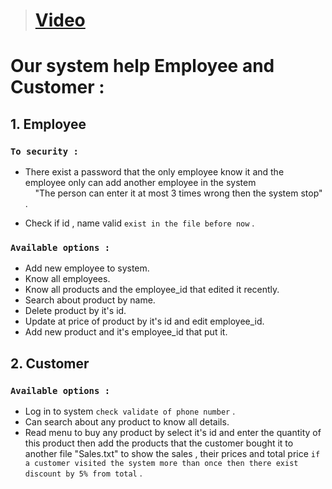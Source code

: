 
> # [Video](https://drive.google.com/file/d/1QnErsBiYMq8CPFHXxJI0wzPmoHQYvBDl/view?usp=share_link)
# Our system help Employee and Customer :

## 1. Employee
### ```To security : ```
* <p>There exist a password that the only employee know it and the employee only can add another employee in the system 
  <br> &nbsp &nbsp "The person can enter it at most 3 times wrong then the system stop" .</p>
* Check if id , name valid ``` exist in the file before now ``` .

### ```Available options : ``` 
* Add new employee to system.
* Know all employees.
* Know all products and the employee_id that edited it recently.
* Search about product by name.
* Delete product by it's id.
* Update at price of product by it's id and edit employee_id.
* Add new product and it's employee_id that put it.

## 2. Customer
### ```Available options : ``` 
* Log in to system ```check validate of phone number``` .
* Can search about any product to know all details.
* Read menu to buy any product by select it's id and enter the quantity of this product then add the products that the customer bought it to another file "Sales.txt"
to show the sales , their prices and total price ```if a customer visited the system more than once then there exist discount by 5% from total``` .


